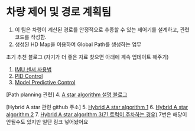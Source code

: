 # 차량 제어 및 경로 계획팀

1. 이 팀은 차량이 계산된 경로를 안정적으로 추종할 수 있는 제어기를 설계하고, 관련 코드를 작성함.
2. 생성된 HD Map을 이용하여 Global Path를 생성하는 업무

초기 추천 블로그 (자기가 더 좋은 자료 찾으면 아래에 계속 업데이트 해주기)
  1. [IMU 센서 사용법](http://daddynkidsmakers.blogspot.com/2015/07/imu.html)
  2. [PID Control](http://daddynkidsmakers.blogspot.com/2015/09/pid.html)
  3. [Model Predictive Control](https://hyonlim.tistory.com/m/2)
  
[Path planning 관련]
4. [A star algorithm 설명 블로그](http://www.gisdeveloper.co.kr/?p=3897)
  
[Hybrid A star 관련 github 주소]
5. [Hybrid A star algorithm 1](https://github.com/karlkurzer/path_planner)
6. [Hybrid A star algorithm 2](https://github.com/tejus-gupta/hybrid-astar-planner)
7. [Hybrid A star algorithm 3(긴 트럭이 주차하는 경우)](https://github.com/AtsushiSakai/HybridAStarTrailer) 
     7번은 해당이 안될수도 있지만 일단 링크 넣어놨어요
